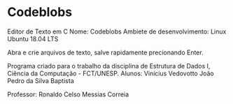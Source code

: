 # Codeblobs
Editor de Texto em C
Nome: Codeblobs
Ambiete de desenvolvimento: Linux Ubuntu 18.04 LTS

Abra e crie arquivos de texto, salve rapidamente precionando Enter.

Programa criado para o trabalho da disciplina de Estrutura de Dados I, Ciência da Computação - FCT/UNESP.
Alunos: Vinícius Vedovotto
        João Pedro da Silva Baptista

Professor: Ronaldo Celso Messias Correia

